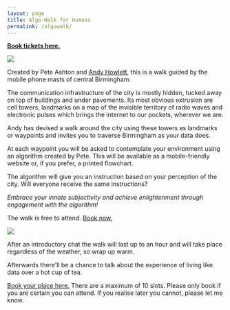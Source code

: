 ```yaml
---
layout: page
title: Algo-Walk for Humans
permalink: /algowalk/
---
```


**[Book tickets here.](https://www.eventbrite.co.uk/e/algo-walk-for-humans-tickets-40575651867)**

![](http://instructionsforhumans.com/images/algowalkcelltower.jpg)

Created by Pete Ashton and [Andy Howlett](http://andyhowlett.co.uk), this is a walk guided by the mobile phone masts of central Birmingham. 

The communication infrastructure of the city is mostly hidden, tucked away on top of buildings and under pavements. Its most obvious extrusion are cell towers, landmarks on a map of the invisible territory of radio waves and electronic pulses which brings the internet to our pockets, wherever we are. 

Andy has devised a walk around the city using these towers as landmarks or waypoints and invites you to traverse Birmingham as your data does. 

At each waypoint you will be asked to contemplate your environment using an algorithm created by Pete. This will be available as a mobile-friendly website or, if you prefer, a printed flowchart. 

The algorithm will give you an instruction based on your perception of the city. Will everyone receive the same instructions? 

*Embrace your innate subjectivity and achieve enlightenment through engagement with the algorithm!* 

The walk is free to attend. [Book now.](https://www.eventbrite.co.uk/e/algo-walk-for-humans-tickets-40575651867)

![](http://instructionsforhumans.com/images/algowalkmap1.jpg)

After an introductory chat the walk will last up to an hour and will take place regardless of the weather, so wrap up warm. 

Afterwards there'll be a chance to talk about the experience of living like data over a hot cup of tea. 

[Book your place here.](https://www.eventbrite.co.uk/e/algo-walk-for-humans-tickets-40575651867) There are a maximum of 10 slots. Please only book if you are certain you can attend. If you realise later you cannot, please let me know. 